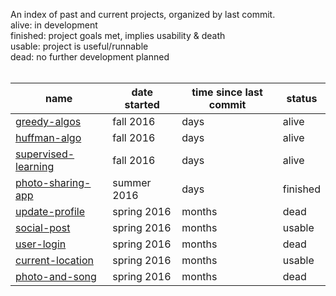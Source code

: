 An index of past and current projects, organized by last commit.
<br>
alive: in development  
finished: project goals met, implies usability & death  
usable: project is useful/runnable  
dead: no further development planned
<br><br>

| name | date started | time since last commit | status | 
| ---- | --------- | ---- | --------- | 
| [greedy-algos](https://github.com/samputnam/haskell) | fall 2016 | days | alive |
| [huffman-algo](https://github.com/samputnam/scala) | fall 2016 | days | alive |
| [supervised-learning](https://github.com/samputnam/kaggle-r) | fall 2016 | days | alive |
| [photo-sharing-app](https://github.com/samputnam/wings) | summer 2016 | days | finished |
| [update-profile](https://github.com/samputnam/one) | spring 2016 | months| dead |
| [social-post](https://github.com/samputnam/share) | spring 2016 | months | usable |
| [user-login](https://github.com/samputnam/homesafe) | spring 2016 | months | dead |
| [current-location](https://github.com/sam-and-randall/ware) | spring 2016 | months | usable |
| [photo-and-song](https://github.com/sam-and-randall/generic) | spring 2016 | months | dead |

